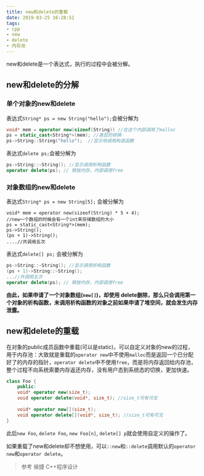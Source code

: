 ```yaml
---
title: new和delete的重载
date: 2019-03-25 16:28:51
tags:
- cpp
- new
- delete
- 内存池
---
```

new和delete是一个表达式，执行的过程中会被分解。
## new和delete的分解
### 单个对象的new和delete

表达式`String* ps = new String("hello");`会被分解为
```cpp
void* mem = operator new(sizeof(String)) //在这个内部调用了malloc
ps = static_cast<String*>(mem); //类型的转换
ps->String::String("hello");  //显示地调用构造函数
```

表达式`delete ps;`会被分解为
```cpp
ps->String::~String(); //显示调用析构函数
operator delete(ps); // 释放内存，内部调用free
```

### 对象数组的new和delete

表达式`String* ps = new String[5];` 会被分解为
```
void* mem = operator new(sizeof(String) * 5 + 4); 
//new一个数组的时候会有一个int来存储数组的大小
ps = static_cast<String*>(mem);
ps->String();
(ps + 1)->String();
....//共调用五次
```

表达式`delete[] ps;` 会被分解为
```cpp
ps->String::~String(); //显示调用析构函数
(ps + 1)->String::~String();
...//共调用五次
operator delete(ps); // 释放内存，内部调用free
```

**由此，如果申请了一个对象数组(`new[]`)，却使用 delete删除，那么只会调用第一个对象的析构函数，未调用析构函数的对象之前如果申请了堆空间，就会发生内存泄露。**

## new和delete的重载

在对象的public成员函数中重载(可以是static)，可以自定义对象的new的过程，用于内存池：大致就是重载的`operator new`中不使用`malloc`而是返回一个已分配好了的内存的指针，`operator delete`中不使用`free`，而是将内存返回给内存池，整个过程不向系统索要内存返还内存，没有用户态到系统态的切换，更加快速。

```cpp
class Foo {
    public:
    void* operator new(size_t);
    void operator delete(void*, size_t); //size_t可有可无
    
    void* operator new[](size_t);
    void operator delete[](void*, size_t); //size_t可有可无    
}
```

此后`new Foo`, `delete Foo`, `new Foo[n]`, `delete[] p`就会使用自定义的操作了。

如果重载了new和delete却不想使用，可以`::new`和`::delete`调用默认的`operator new`和`operator delete`。

> 参考 侯捷 C++程序设计